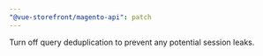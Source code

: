 ```yaml
---
"@vue-storefront/magento-api": patch
---
```


Turn off query deduplication to prevent any potential session leaks.
